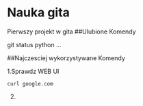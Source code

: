 # Nauka gita

Pierwszy projekt w gita
##Ulubione Komendy


  git status
  python ...

  ##Najczesciej                                                                                  wykorzystywane Komendy

  1.Sprawdz WEB UI

  ```
  curl google.com
  ```

  2.
